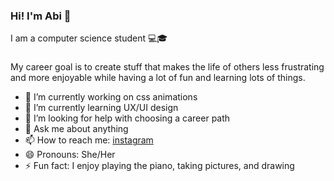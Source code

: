 ### Hi! I'm Abi  👋

I am a computer science student  💻🎓
###
My career goal is to create stuff that makes the life of others less frustrating and more enjoyable while having a lot of fun and learning lots of things. 
 

- 🔭 I’m currently working on css animations
- 🌱 I’m currently learning UX/UI design
- 🤔 I’m looking for help with choosing a career path
- 💬 Ask me about anything
- 📫 How to reach me: [instagram](https://www.instagram.com/abi.ve.ga/)
- 😄 Pronouns: She/Her
- ⚡ Fun fact: I enjoy playing the piano, taking pictures, and drawing

